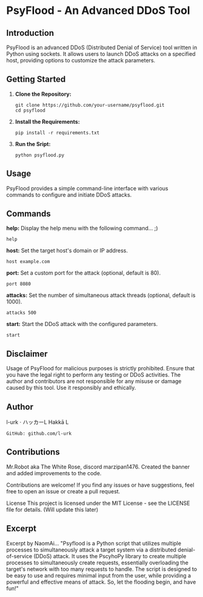 # PsyFlood - An Advanced DDoS Tool

## Introduction

PsyFlood is an advanced DDoS (Distributed Denial of Service) tool written in Python using sockets. It allows users to launch DDoS attacks on a specified host, providing options to customize the attack parameters.

## Getting Started

1. **Clone the Repository:**
   ```shell with git (linux or windows)
   git clone https://github.com/your-username/psyflood.git
   cd psyflood

2. **Install the Requirements:**
   ```shell
   pip install -r requirements.txt
   
3. **Run the Sript:**
   ```shell
   python psyflood.py

## Usage
PsyFlood provides a simple command-line interface with various commands to configure and initiate DDoS attacks.
## Commands
**help:**
Display the help menu with the following command... ;)
  ```shell
  help
```
**host:**
Set the target host's domain or IP address.
  ```shell
  host example.com
```
**port:**
Set a custom port for the attack (optional, default is 80).
  ```shell
  port 8080
```
**attacks:**
Set the number of simultaneous attack threads (optional, default is 1000).
  ```shell
  attacks 500
```
**start:**
Start the DDoS attack with the configured parameters.
  ```shell
  start
```
## Disclaimer
Usage of PsyFlood for malicious purposes is strictly prohibited. Ensure that you have the legal right to perform any testing or DDoS activities. The author and contributors are not responsible for any misuse or damage caused by this tool. Use it responsibly and ethically.

## Author
l-urk · ハッカーL Hakkā L
```
GitHub: github.com/l-urk
```
## Contributions
Mr.Robot aka The White Rose, discord marzipan1476. Created the banner and added improvements to the code.

Contributions are welcome! If you find any issues or have suggestions, feel free to open an issue or create a pull request.

License
This project is licensed under the MIT License - see the LICENSE file for details. (Will update this later)

## Excerpt
Excerpt by NaomAi...
"Psyflood is a Python script that utilizes multiple processes to simultaneously attack a target system via a distributed denial-of-service (DDoS) attack. It uses the PscyhoPy library to create multiple processes to simultaneously create requests, essentially overloading the target's network with too many requests to handle. The script is designed to be easy to use and requires minimal input from the user, while providing a powerful and effective means of attack. So, let the flooding begin, and have fun!"
